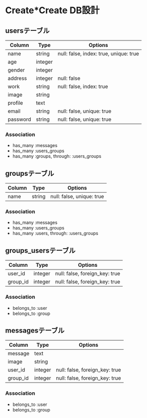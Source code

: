 # Create*Create DB設計

## usersテーブル
|Column|Type|Options|
|------|----|-------|
|name|string|null: false, index: true, unique: true|
|age|integer||
|gender|integer||
|address|integer|null: false|
|work|string|null: false, index: true|
|image|string||
|profile|text||
|email|string|null: false, unique: true|
|password|string|null: false, unique: true|
### Association
- has_many :messages
- has_many :users_groups
- has_many :groups,  through:  :users_groups

## groupsテーブル
|Column|Type|Options|
|------|----|-------|
|name|string|null: false, unique: true|
### Association
- has_many :messages
- has_many :users_groups
- has_many :users,  through:  :users_groups


## groups_usersテーブル
|Column|Type|Options|
|------|----|-------|
|user_id|integer|null: false, foreign_key: true|
|group_id|integer|null: false, foreign_key: true|
### Association
- belongs_to :user
- belongs_to :group

## messagesテーブル
|Column|Type|Options|
|------|----|-------|
|message|text||
|image|string||
|user_id|integer|null: false, foreign_key: true|
|group_id|integer|null: false, foreign_key: true|
### Association
- belongs_to :user
- belongs_to :group

